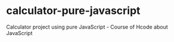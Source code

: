 # calculator-pure-javascript
Calculator project using pure JavaScript - Course of Hcode about JavaScript
